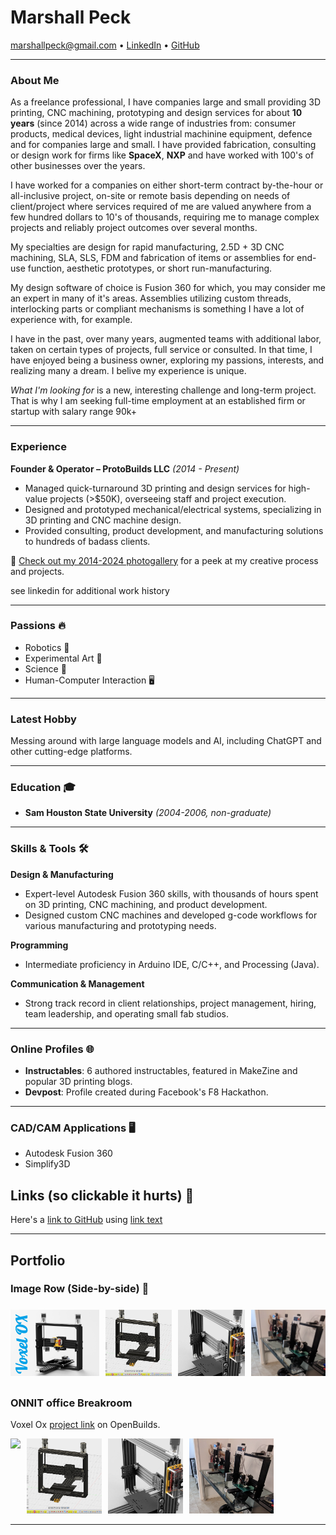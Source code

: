 # Marshall Peck

[marshallpeck@gmail.com](mailto:marshallpeck@gmail.com) • [LinkedIn](https://www.linkedin.com/in/marshallpeck/) • [GitHub](https://github.com/SmoothOperator)

---

### About Me
As a freelance professional, I have  companies large and small providing 3D printing, CNC machining, prototyping and design services for about **10 years** (since 2014) across a wide range of industries from: consumer products, medical devices, light industrial machinine equipment, defence and for companies large and small. I have provided fabrication, consulting or design work for firms like **SpaceX**, **NXP** and have worked with 100's of other businesses over the years.

I have worked for a companies on either short-term contract by-the-hour or all-inclusive project, on-site or remote basis depending on needs of client/project where services required of me are valued anywhere from a few hundred dollars to 10's of thousands, requiring me to manage complex projects and reliably project outcomes over several months.

My specialties are design for rapid manufacturing, 2.5D + 3D CNC machining, SLA, SLS, FDM and fabrication of items or assemblies for end-use function, aesthetic prototypes, or short run-manufacturing.

My design software of choice is Fusion 360 for which, you may consider me an expert in many of it's areas. Assemblies utilizing custom threads, interlocking parts or compliant mechanisms is something I have a lot of experience with, for example.

I have in the past, over many years, augmented teams with additional labor, taken on certain types of projects, full service or consulted. In that time, I have enjoyed being a business owner, exploring my passions, interests, and realizing many a dream. I belive my experience is unique.

*What I'm looking for* is a new, interesting challenge and long-term project. That is why I am seeking full-time employment at an established firm or startup with salary range 90k+

---

### Experience
**Founder & Operator – ProtoBuilds LLC** *(2014 - Present)*  
- Managed quick-turnaround 3D printing and design services for high-value projects (>$50K), overseeing staff and project execution.
- Designed and prototyped mechanical/electrical systems, specializing in 3D printing and CNC machine design.
- Provided consulting, product development, and manufacturing solutions to hundreds of badass clients.

📸 [Check out my 2014-2024 photogallery](https://photos.app.goo.gl/z1X7arV6D6iKYqBN8) for a peek at my creative process and projects.

see linkedin for additional work history

---

### Passions 🔥
- Robotics 🤖
- Experimental Art 🎨
- Science 🧪
- Human-Computer Interaction 🖥️

---

### Latest Hobby
Messing around with large language models and AI, including ChatGPT and other cutting-edge platforms.

---

### Education 🎓
- **Sam Houston State University** *(2004-2006, non-graduate)*

---

### Skills & Tools 🛠️

**Design & Manufacturing**
- Expert-level Autodesk Fusion 360 skills, with thousands of hours spent on 3D printing, CNC machining, and product development.
- Designed custom CNC machines and developed g-code workflows for various manufacturing and prototyping needs.

**Programming**
- Intermediate proficiency in Arduino IDE, C/C++, and Processing (Java).

**Communication & Management**
- Strong track record in client relationships, project management, hiring, team leadership, and operating small fab studios.

---

### Online Profiles 🌐
- **Instructables**: 6 authored instructables, featured in MakeZine and popular 3D printing blogs.
- **Devpost**: Profile created during Facebook's F8 Hackathon.

---

### CAD/CAM Applications 🖥️
- Autodesk Fusion 360
- Simplify3D

## Links (so clickable it hurts) 🔗

Here's a [link to GitHub](https://github.com/) using [link text](URL)

---

<h2>Portfolio</h2>
<h3>Image Row (Side-by-side) 🧱</h3>

<div style="display: flex; gap: 10px; align-items: flex-start;">
  <a href="https://raw.githubusercontent.com/SmoothOperator/smoothoperator.github.io/main/images/voxelox/Voxel%20OX%20Render.png" target="_blank">
    <img src="https://github.com/SmoothOperator/smoothoperator.github.io/blob/main/images/voxelox/Voxel%20OX%20Render.png?raw=true" style="height: 120px; object-fit: contain;">
  </a>

  <a href="https://raw.githubusercontent.com/SmoothOperator/smoothoperator.github.io/main/images/voxelox/Voxel%20OX%20assembled.png" target="_blank">
    <img src="https://github.com/SmoothOperator/smoothoperator.github.io/blob/main/images/voxelox/Voxel%20OX%20assembled.png?raw=true" style="height: 120px; object-fit: contain;">
  </a>

  <a href="https://raw.githubusercontent.com/SmoothOperator/smoothoperator.github.io/main/images/voxelox/11845195_10101973842321305_35337157328280729_o.jpg" target="_blank">
    <img src="https://github.com/SmoothOperator/smoothoperator.github.io/blob/main/images/voxelox/11845195_10101973842321305_35337157328280729_o.jpg?raw=true" style="height: 120px; object-fit: contain;">
  </a>

  <a href="https://raw.githubusercontent.com/SmoothOperator/smoothoperator.github.io/main/images/assembledVoxelOx.png" target="_blank">
    <img src="https://github.com/SmoothOperator/smoothoperator.github.io/blob/main/images/assembledVoxelOx.png?raw=true" style="height: 120px; object-fit: contain;">
  </a>
</div>


### ONNIT office Breakroom



Voxel Ox [project link](https://builds.openbuilds.com/builds/voxel-ox-extendable-3d-printer-and-cnc-platform.5080/) on OpenBuilds.

<div style="display: flex; gap: 10px; align-items: flex-start;">
  <a href="https://static.wixstatic.com/media/ed8129_8f0e93c5098c44c6bc5fdf7723c85973~mv2_d_2048_1291_s_2.jpg/v1/fill/w_1118,h_705,al_c,q_85,usm_0.66_1.00_0.01,enc_auto/ed8129_8f0e93c5098c44c6bc5fdf7723c85973~mv2_d_2048_1291_s_2.jpg" target="_blank">
    <img src="https://static.wixstatic.com/media/ed8129_8f0e93c5098c44c6bc5fdf7723c85973~mv2_d_2048_1291_s_2.jpg/v1/fill/w_1118,h_705,al_c,q_85,usm_0.66_1.00_0.01,enc_auto/ed8129_8f0e93c5098c44c6bc5fdf7723c85973~mv2_d_2048_1291_s_2.jpg?raw=true" style="height: 120px; object-fit: contain;">
  </a>

  <a href="https://raw.githubusercontent.com/SmoothOperator/smoothoperator.github.io/main/images/voxelox/Voxel%20OX%20assembled.png" target="_blank">
    <img src="https://github.com/SmoothOperator/smoothoperator.github.io/blob/main/images/voxelox/Voxel%20OX%20assembled.png?raw=true" style="height: 120px; object-fit: contain;">
  </a>

  <a href="https://raw.githubusercontent.com/SmoothOperator/smoothoperator.github.io/main/images/voxelox/11845195_10101973842321305_35337157328280729_o.jpg" target="_blank">
    <img src="https://github.com/SmoothOperator/smoothoperator.github.io/blob/main/images/voxelox/11845195_10101973842321305_35337157328280729_o.jpg?raw=true" style="height: 120px; object-fit: contain;">
  </a>

  <a href="https://raw.githubusercontent.com/SmoothOperator/smoothoperator.github.io/main/images/assembledVoxelOx.png" target="_blank">
    <img src="https://github.com/SmoothOperator/smoothoperator.github.io/blob/main/images/assembledVoxelOx.png?raw=true" style="height: 120px; object-fit: contain;">
  </a>
</div>


---
